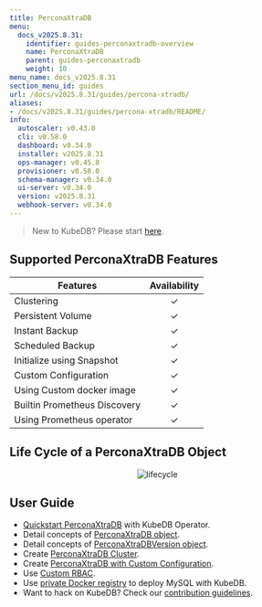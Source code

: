 ```yaml
---
title: PerconaXtraDB
menu:
  docs_v2025.8.31:
    identifier: guides-perconaxtradb-overview
    name: PerconaXtraDB
    parent: guides-perconaxtradb
    weight: 10
menu_name: docs_v2025.8.31
section_menu_id: guides
url: /docs/v2025.8.31/guides/percona-xtradb/
aliases:
- /docs/v2025.8.31/guides/percona-xtradb/README/
info:
  autoscaler: v0.43.0
  cli: v0.58.0
  dashboard: v0.34.0
  installer: v2025.8.31
  ops-manager: v0.45.0
  provisioner: v0.58.0
  schema-manager: v0.34.0
  ui-server: v0.34.0
  version: v2025.8.31
  webhook-server: v0.34.0
---
```


> New to KubeDB? Please start [here](/docs/v2025.8.31/README).

## Supported PerconaXtraDB Features

| Features                     | Availability |
|------------------------------|:------------:|
| Clustering                   |   &#10003;   |
| Persistent Volume            |   &#10003;   |
| Instant Backup               |   &#10003;   |
| Scheduled Backup             |   &#10003;   |
| Initialize using Snapshot    |   &#10003;   |
| Custom Configuration         |   &#10003;   |
| Using Custom docker image    |   &#10003;   |
| Builtin Prometheus Discovery |   &#10003;   |
| Using Prometheus operator    |   &#10003;   |

## Life Cycle of a PerconaXtraDB Object

<p align="center">
  <img alt="lifecycle"  src="/docs/v2025.8.31/guides/percona-xtradb/images/perconaxtradb-lifecycle.svg" >
</p>

## User Guide

- [Quickstart PerconaXtraDB](/docs/v2025.8.31/guides/percona-xtradb/quickstart/overview) with KubeDB Operator.
- Detail concepts of [PerconaXtraDB object](/docs/v2025.8.31/guides/percona-xtradb/concepts/perconaxtradb).
- Detail concepts of [PerconaXtraDBVersion object](/docs/v2025.8.31/guides/percona-xtradb/concepts/perconaxtradb-version).
- Create [PerconaXtraDB Cluster](/docs/v2025.8.31/guides/percona-xtradb/clustering/galera-cluster).
- Create [PerconaXtraDB with Custom Configuration](/docs/v2025.8.31/guides/percona-xtradb/configuration/using-config-file).
- Use [Custom RBAC](/docs/v2025.8.31/guides/percona-xtradb/custom-rbac/using-custom-rbac).
- Use [private Docker registry](/docs/v2025.8.31/guides/percona-xtradb/private-registry/quickstart) to deploy MySQL with KubeDB.
- Want to hack on KubeDB? Check our [contribution guidelines](/docs/v2025.8.31/CONTRIBUTING).

